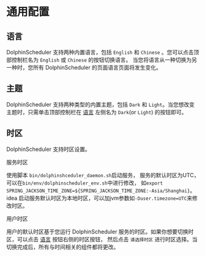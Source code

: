 # 通用配置

## 语言

DolphinScheduler 支持两种内置语言，包括 `English` 和 `Chinese` 。您可以点击顶部控制栏名为 `English` 或 `Chinese` 的按钮切换语言。
当您将语言从一种切换为另一种时，您所有 DolphinScheduler 的页面语言页面将发生变化。

## 主题

DolphinScheduler 支持两种类型的内置主题，包括 `Dark` 和 `Light`。当您想改变主题时，只需单击顶部控制栏在 [语言](#语言) 左侧名为 `Dark`(or `Light`)
的按钮即可。

## 时区

DolphinScheduler 支持时区设置。

服务时区

使用脚本 `bin/dolphinshceduler_daemon.sh`启动服务， 服务的默认时区为UTC， 可以在`bin/env/dolphinscheduler_env.sh`中进行修改， 如`export SPRING_JACKSON_TIME_ZONE=${SPRING_JACKSON_TIME_ZONE:-Asia/Shanghai}`。<br>
idea 启动服务默认时区为本地时区，可以加jvm参数如`-Duser.timezone=UTC`来修改时区。

用户时区

用户的默认时区基于您运行 DolphinScheduler 服务的时区。如果你想要切换时区，可以点击 [语言](#语言) 按钮右侧的时区按钮，
然后点击 `请选择时区` 进行时区选择。当切换完成后，所有与时间相关的组件都将更改。
